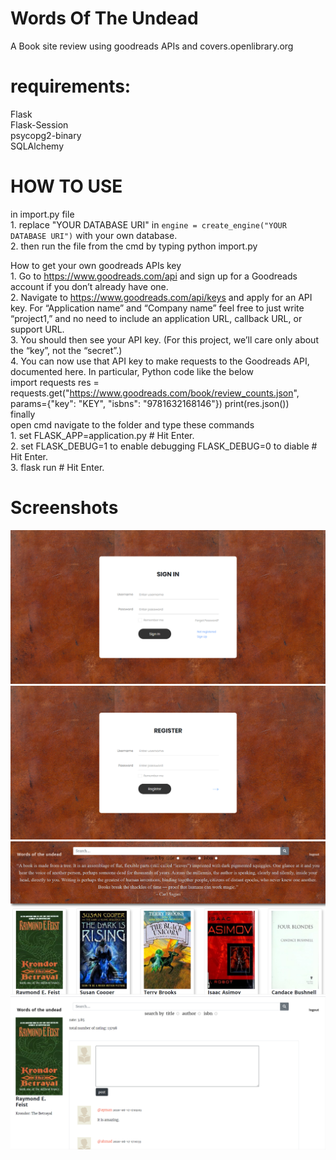 # Words Of The Undead
A Book site review using goodreads APIs and covers.openlibrary.org

# requirements:
Flask</br>
Flask-Session</br>
psycopg2-binary</br>
SQLAlchemy

# HOW TO USE
  in import.py file</br>
    1.  replace "YOUR DATABASE URI" in `engine = create_engine("YOUR DATABASE URI")` with your own database.</br>
    2.  then run the file from the cmd by typing python import.py </br>

  How to get your own goodreads APIs key</br>
    1.  Go to https://www.goodreads.com/api and sign up for a Goodreads account if you don’t already have one.</br>
    2.  Navigate to https://www.goodreads.com/api/keys and apply for an API key. For “Application name” and “Company name” feel free to just write “project1,” and no need to 
        include an application URL, callback URL, or support URL.</br>
    3.  You should then see your API key. (For this project, we’ll care only about the “key”, not the “secret”.)</br>
    4.  You can now use that API key to make requests to the Goodreads API, documented here. In particular, Python code like the below</br>
            import requests
            res = requests.get("https://www.goodreads.com/book/review_counts.json", params={"key": "KEY", "isbns": "9781632168146"})
            print(res.json())
            </br>
    finally</br>
      open cmd navigate to the folder and type these commands</br>
      1. set FLASK_APP=application.py # Hit Enter.</br>
      2. set FLASK_DEBUG=1 to enable debugging FLASK_DEBUG=0 to diable # Hit Enter.</br>
      3. flask run # Hit Enter.</br>
# Screenshots
![signin](/static/images/signin.png)
![register](/static/images/register.png)
![home](/static/images/home.png)
![book](/static/images/book.png)
